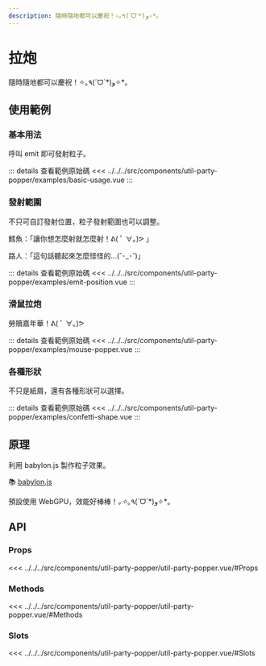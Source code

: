 ```yaml
---
description: 隨時隨地都可以慶祝！✧｡٩(ˊᗜˋ*)و✧*｡
---
```


<script setup>
import BasicUsage from '../../../src/components/util-party-popper/examples/basic-usage.vue'
import EmitPosition from '../../../src/components/util-party-popper/examples/emit-position.vue'
import MousePopper from '../../../src/components/util-party-popper/examples/mouse-popper.vue'
import ConfettiShape from '../../../src/components/util-party-popper/examples/confetti-shape.vue'
</script>

# 拉炮

隨時隨地都可以慶祝！✧｡٩(ˊᗜˋ*)و✧*｡

## 使用範例

### 基本用法

呼叫 emit 即可發射粒子。

<basic-usage/>

::: details 查看範例原始碼
<<< ../../../src/components/util-party-popper/examples/basic-usage.vue
:::

### 發射範圍

不只可自訂發射位置，粒子發射範圍也可以調整。

鱈魚：「讓你想怎麼射就怎麼射！ᕕ( ﾟ ∀。)ᕗ 」

路人：「這句話聽起來怎麼怪怪的...(˘･_･˘)」

<emit-position/>

::: details 查看範例原始碼
<<< ../../../src/components/util-party-popper/examples/emit-position.vue
:::

### 滑鼠拉炮

勞贖嘉年華！ᕕ( ﾟ ∀。)ᕗ

<mouse-popper/>

::: details 查看範例原始碼
<<< ../../../src/components/util-party-popper/examples/mouse-popper.vue
:::

### 各種形狀

不只是紙屑，還有各種形狀可以選擇。

<confetti-shape/>

::: details 查看範例原始碼
<<< ../../../src/components/util-party-popper/examples/confetti-shape.vue
:::

## 原理

利用 babylon.js 製作粒子效果。

📚 [babylon.js](https://doc.babylonjs.com/)

預設使用 WebGPU，效能好棒棒！*｡✧*｡٩(ˊᗜˋ*)و✧*｡

## API

### Props

<<< ../../../src/components/util-party-popper/util-party-popper.vue/#Props

### Methods

<<< ../../../src/components/util-party-popper/util-party-popper.vue/#Methods

### Slots

<<< ../../../src/components/util-party-popper/util-party-popper.vue/#Slots
